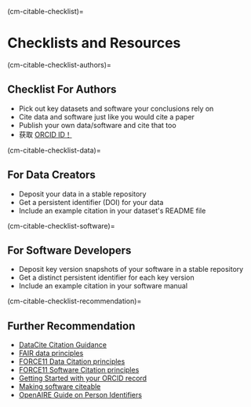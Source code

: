 (cm-citable-checklist)=
# Checklists and Resources

(cm-citable-checklist-authors)=
## Checklist For Authors

- Pick out key datasets and software your conclusions rely on
- Cite data and software just like you would cite a paper
- Publish your own data/software and cite that too
- 获取 [ORCID ID！ ](https://orcid.org/)

(cm-citable-checklist-data)=
## For Data Creators

- Deposit your data in a stable repository
- Get a persistent identifier (DOI) for your data
- Include an example citation in your dataset's README file

(cm-citable-checklist-software)=
## For Software Developers

- Deposit key version snapshots of your software in a stable repository
- Get a distinct persistent identifier for each key version
- Include an example citation in your software manual

(cm-citable-checklist-recommendation)=
## Further Recommendation

- [DataCite Citation Guidance](https://datacite.org/cite-your-data.html)
- [FAIR data principles](https://www.force11.org/group/fairgroup/fairprinciples)
- [FORCE11 Data Citation principles](https://www.force11.org/datacitationprinciples)
- [FORCE11 Software Citation principles](https://www.force11.org/software-citation-principles)
- [Getting Started with your ORCID record](https://support.orcid.org/hc/en-us/articles/360006896894-Getting-started-with-your-ORCID-record)
- [Making software citeable](https://guide.esciencecenter.nl/citable_software/making_software_citable.html)
- [OpenAIRE Guide on Person Identifiers](https://www.openaire.eu/how-can-identifiers-improve-the-dissemination-of-your-research-outputs)
